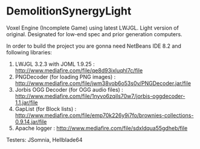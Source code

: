 # DemolitionSynergyLight
Voxel Engine (Incomplete Game) using latest LWJGL. Light version of original.
Designated for low-end spec and prior generation computers.

In order to build the project you are gonna need NetBeans IDE 8.2 and following libraries:

1. LWJGL 3.2.3 with JOML 1.9.25 : http://www.mediafire.com/file/qe8d93ixluqhl7c/file
2. PNGDecoder (for loading PNG images) : http://www.mediafire.com/file/jwm38vob6o53s0v/PNGDecoder.jar/file
3. Jorbis OGG Decoder (for OGG audio files) : http://www.mediafire.com/file/1nyvo6zqils70w7/jorbis-oggdecoder-1.1.jar/file
4. GapList (for Block lists) : http://www.mediafire.com/file/emp70k226y9i7fo/brownies-collections-0.9.14.jar/file
5. Apache logger : http://www.mediafire.com/file/sdxldqua55gdheb/file

Testers: JSomnia, Hellblade64
